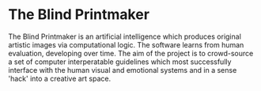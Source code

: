 # The Blind Printmaker

The Blind Printmaker is an artificial intelligence which produces original artistic images via computational logic. The software learns from human evaluation, developing over time. The aim of the project is to crowd-source a set of computer interperatable guidelines which most successfully interface with the human visual and emotional systems and in a sense 'hack' into a creative art space.

